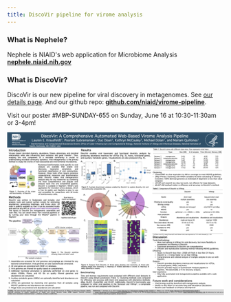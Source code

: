 ```yaml
---
title: DiscoVir pipeline for virome analysis
---
```


### What is Nephele?

Nephele is NIAID's web application for Microbiome Analysis **[nephele.niaid.nih.gov](https://nephele.niaid.nih.gov/)**

### What is DiscoVir?

DiscoVir is our new pipeline for viral discovery in metagenomes.  See [our details page](https://nephele.niaid.nih.gov/pipeline_details/discovir/). And our github repo: [**github.com/niaid/virome-pipeline**](https://github.com/niaid/virome-pipeline).



Visit our poster #MBP-SUNDAY-655 on Sunday, June 16 at 10:30-11:30am or  3-4pm!

[![DiscoVir thumbnail](assets/DiscoVir_poster_FINAL.png)](assets/DiscoVir_poster_FINAL.pdf)

